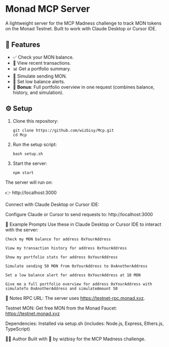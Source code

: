 # Monad MCP Server

A lightweight server for the MCP Madness challenge to track MON tokens on the Monad Testnet. Built to work with Claude Desktop or Cursor IDE.

## 🚀 Features

- ✅ Check your MON balance.
- 📜 View recent transactions.
- 📊 Get a portfolio summary.
- 🔁 Simulate sending MON.
- 🚨 Set low balance alerts.
- 🌟 **Bonus**: Full portfolio overview in one request (combines balance, history, and simulation).

## ⚙️ Setup

1. Clone this repository:
   ```
   git clone https://github.com/wizbisy/Mcp.git
   cd Mcp
2. Run the setup script:
   ```
   bash setup.sh
   ```
3. Start the server:
   ```
   npm start 
   ```
The server will run on:

👉 http://localhost:3000

Connect with Claude Desktop or Cursor IDE:

Configure Claude or Cursor to send requests to:
http://localhost:3000

💬 Example Prompts
Use these in Claude Desktop or Cursor IDE to interact with the server:
   ```
Check my MON balance for address 0xYourAddress
   ```
   ```
   View my transaction history for address 0xYourAddress
   ```
   ```
   Show my portfolio stats for address 0xYourAddress
   ```
   ```
   Simulate sending 50 MON from 0xYourAddress to 0xAnotherAddress
   ```
   ```
   Set a low balance alert for address 0xYourAddress at 10 MON
   ```
   ```
   Give me a full portfolio overview for address 0xYourAddress with simulateTo 0xAnotherAddress and simulateAmount 50
   ```
📌 Notes
RPC URL: The server uses https://testnet-rpc.monad.xyz. 

Testnet MON: Get free MON from the Monad Faucet: https://testnet.monad.xyz

Dependencies: Installed via setup.sh
(includes: Node.js, Express, Ethers.js, TypeScript)

👨‍💻 Author
Built with 💙 by wizbisy for the MCP Madness challenge.
